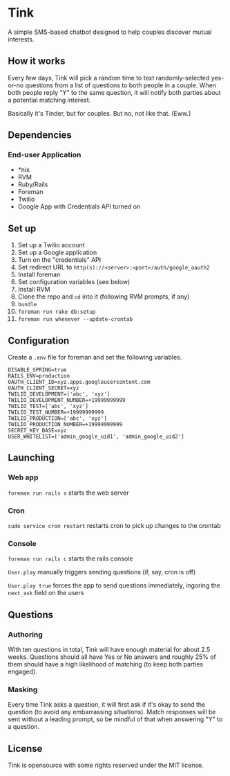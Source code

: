 # Tink

A simple SMS-based chatbot designed to help couples discover mutual interests.

## How it works

Every few days, Tink will pick a random time to text randomly-selected yes-or-no questions from a list of questions to both people in a couple. When both people reply "Y" to the same question, it will notify both parties about a potential matching interest.

Basically it's Tinder, but for couples. But no, not like that. (Eww.)

## Dependencies

### End-user Application
* *nix
* RVM
* Ruby/Rails
* Foreman
* Twilio
* Google App with Credentials API turned on

## Set up
1. Set up a Twilio account
1. Set up a Google application
  1. Turn on the "credentials" API
  1. Set redirect URL to `http(s)://<server>:<port>/auth/google_oauth2`
1. Install foreman
1. Set configuration variables (see below)
1. Install RVM
1. Clone the repo and `cd` into it (following RVM prompts, if any)
1. `bundle`
1. `foreman run rake db:setup`
1. `foreman run whenever --update-crontab`

## Configuration
Create a `.env` file for foreman and set the following variables.

```
DISABLE_SPRING=true
RAILS_ENV=production
OAUTH_CLIENT_ID=xyz.apps.googleusercontent.com
OAUTH_CLIENT_SECRET=xyz
TWILIO_DEVELOPMENT=['abc', 'xyz']
TWILIO_DEVELOPMENT_NUMBER=+19999999999
TWILIO_TEST=['abc', 'xyz']
TWILIO_TEST_NUMBER=+19999999999
TWILIO_PRODUCTION=['abc', 'xyz']
TWILIO_PRODUCTION_NUMBER=+19999999999
SECRET_KEY_BASE=xyz
USER_WHITELIST=['admin_google_uid1', 'admin_google_uid2']

```

## Launching

### Web app
`foreman run rails s` starts the web server

### Cron
`sudo service cron restart` restarts cron to pick up changes to the crontab

### Console
`foreman run rails c` starts the rails console

`User.play` manually triggers sending questions (if, say, cron is off)

`User.play true` forces the app to send questions immediately, ingoring the `next_ask` field on the users

## Questions

### Authoring
With ten questions in total, Tink will have enough material for about 2.5 weeks. Questions should all have Yes or No answers and roughly 25% of them should have a high likelihood of matching (to keep both parties engaged).

### Masking
Every time Tink asks a question, it will first ask if it's okay to send the question (to avoid any embarrassing situations). Match responses will be sent without a leading prompt, so be mindful of that when answering "Y" to a question.

## License

Tink is opensource with some rights reserved under the MIT license.
